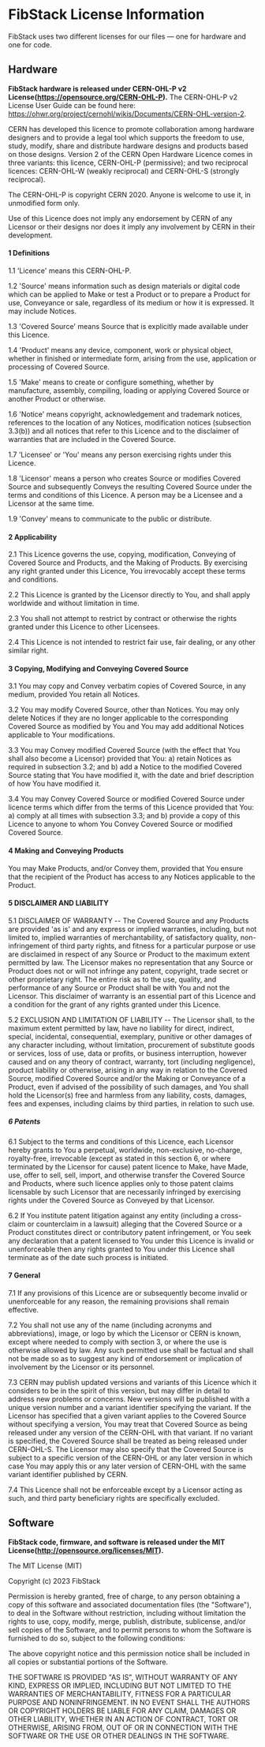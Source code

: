 # FibStack License Information

FibStack uses two different licenses for our files — one for hardware and one for code.

## Hardware

**FibStack hardware is released under CERN-OHL-P v2 License(https://opensource.org/CERN-OHL-P).**
The CERN-OHL-P v2 License User Guide can be found here: https://ohwr.org/project/cernohl/wikis/Documents/CERN-OHL-version-2.

CERN has developed this licence to promote collaboration among hardware designers and to provide a legal tool which supports the freedom to use, study, modify, share and distribute hardware designs and products based on those designs. Version 2 of the CERN Open Hardware Licence comes in three variants: this licence, CERN-OHL-P (permissive); and two reciprocal licences: CERN-OHL-W (weakly reciprocal) and CERN-OHL-S (strongly reciprocal).

The CERN-OHL-P is copyright CERN 2020. Anyone is welcome to use it, in unmodified form only.

Use of this Licence does not imply any endorsement by CERN of any Licensor or their designs nor does it imply any involvement by CERN in their development.

#### 1 Definitions

  1.1 'Licence' means this CERN-OHL-P.

  1.2 'Source' means information such as design materials or digital code which can be applied to Make or test a Product or to prepare a Product for use, Conveyance or sale, regardless of its medium or how it is expressed. It may include Notices.

  1.3 'Covered Source' means Source that is explicitly made available under this Licence.

  1.4 'Product' means any device, component, work or physical object, whether in finished or intermediate form, arising from the use, application or processing of Covered Source.

  1.5 'Make' means to create or configure something, whether by manufacture, assembly, compiling, loading or applying Covered Source or another Product or otherwise.

  1.6 'Notice' means copyright, acknowledgement and trademark notices, references to the location of any Notices, modification notices (subsection 3.3(b)) and all notices that refer to this Licence and to the disclaimer of warranties that are included in the Covered Source.

  1.7 'Licensee' or 'You' means any person exercising rights under this Licence.

  1.8 'Licensor' means a person who creates Source or modifies Covered Source and subsequently Conveys the resulting Covered Source under the terms and conditions of this Licence. A person may be a Licensee and a Licensor at the same time.

  1.9 'Convey' means to communicate to the public or distribute.


#### 2 Applicability

  2.1 This Licence governs the use, copying, modification, Conveying of Covered Source and Products, and the Making of Products. By exercising any right granted under this Licence, You irrevocably accept these terms and conditions.

  2.2 This Licence is granted by the Licensor directly to You, and shall apply worldwide and without limitation in time.

  2.3 You shall not attempt to restrict by contract or otherwise the rights granted under this Licence to other Licensees.

  2.4 This Licence is not intended to restrict fair use, fair dealing, or any other similar right.


#### 3 Copying, Modifying and Conveying Covered Source

  3.1 You may copy and Convey verbatim copies of Covered Source, in any medium, provided You retain all Notices.

  3.2 You may modify Covered Source, other than Notices.
      You may only delete Notices if they are no longer applicable to the corresponding Covered Source as modified by You and You may add additional Notices applicable to Your modifications.

  3.3 You may Convey modified Covered Source (with the effect that You shall also become a Licensor) provided that You:
       a) retain Notices as required in subsection 3.2; and
       b) add a Notice to the modified Covered Source stating that You
          have modified it, with the date and brief description of how You have modified it.

  3.4 You may Convey Covered Source or modified Covered Source under licence terms which differ from the terms of this Licence provided that You:
       a) comply at all times with subsection 3.3; and
       b) provide a copy of this Licence to anyone to whom You Convey Covered Source or modified Covered Source.


#### 4 Making and Conveying Products

You may Make Products, and/or Convey them, provided that You ensure that the recipient of the Product has access to any Notices applicable to the Product.


#### 5 DISCLAIMER AND LIABILITY

  5.1 DISCLAIMER OF WARRANTY -- The Covered Source and any Products are provided 'as is' and any express or implied warranties, including, but not limited to, implied warranties of merchantability, of satisfactory quality, non-infringement of third party rights, and fitness for a particular purpose or use are disclaimed in respect of any Source or Product to the maximum extent permitted by law. The Licensor makes no      representation that any Source or Product does not or will not infringe any patent, copyright, trade secret or other proprietary right. The entire risk as to the use, quality, and performance of any Source or Product shall be with You and not the Licensor. This disclaimer of warranty is an essential part of this Licence and a condition for the grant of any rights granted under this Licence.

  5.2 EXCLUSION AND LIMITATION OF LIABILITY -- The Licensor shall, to the maximum extent permitted by law, have no liability for direct, indirect, special, incidental, consequential, exemplary, punitive or other damages of any character including, without limitation, procurement of substitute goods or services, loss of use, data or profits, or business interruption, however caused and on any theory of contract, warranty, tort (including negligence), product liability or otherwise, arising in any way in relation to the Covered Source, modified Covered Source and/or the Making or Conveyance of a Product, even if advised of the possibility of such damages, and You shall hold the Licensor(s) free and harmless from any liability, costs, damages, fees and expenses, including claims by third parties, in relation to such use.


##### 6 Patents

  6.1 Subject to the terms and conditions of this Licence, each Licensor hereby grants to You a perpetual, worldwide, non-exclusive, no-charge, royalty-free, irrevocable (except as stated in this section 6, or where terminated by the Licensor for cause) patent licence to Make, have Made, use, offer to sell, sell, import, and otherwise transfer the Covered Source and Products, where such licence applies only to those patent claims licensable by such Licensor that are necessarily infringed by exercising rights under the Covered Source as Conveyed by that Licensor.

  6.2 If You institute patent litigation against any entity (including a cross-claim or counterclaim in a lawsuit) alleging that the Covered Source or a Product constitutes direct or contributory patent infringement, or You seek any declaration that a patent licensed to You under this Licence is invalid or unenforceable then any rights granted to You under this Licence shall terminate as of the date such process is initiated.


#### 7 General

  7.1 If any provisions of this Licence are or subsequently become invalid or unenforceable for any reason, the remaining provisions shall remain effective.

  7.2 You shall not use any of the name (including acronyms and abbreviations), image, or logo by which the Licensor or CERN is known, except where needed to comply with section 3, or where the use is otherwise allowed by law. Any such permitted use shall be factual and shall not be made so as to suggest any kind of endorsement or implication of involvement by the Licensor or its personnel.

  7.3 CERN may publish updated versions and variants of this Licence which it considers to be in the spirit of this version, but may differ in detail to address new problems or concerns. New versions will be published with a unique version number and a variant identifier specifying the variant. If the Licensor has specified that a given variant applies to the Covered Source without specifying a version, You may treat that Covered Source as being released under any version of the CERN-OHL with that variant. If no variant is specified, the Covered Source shall be treated as being released under CERN-OHL-S. The Licensor may also specify that the Covered Source is subject to a specific version of the CERN-OHL or any later version in which case You may apply this or any later version of CERN-OHL with the same variant identifier published by CERN.

  7.4 This Licence shall not be enforceable except by a Licensor acting as such, and third party beneficiary rights are specifically excluded.


## Software

**FibStack code, firmware, and software is released under the MIT License(http://opensource.org/licenses/MIT).**

The MIT License (MIT)

Copyright (c) 2023 FibStack

Permission is hereby granted, free of charge, to any person obtaining a copy of this software and associated documentation files (the "Software"), to deal in the Software without restriction, including without limitation the rights to use, copy, modify, merge, publish, distribute, sublicense, and/or sell copies of the Software, and to permit persons to whom the Software is furnished to do so, subject to the following conditions:

The above copyright notice and this permission notice shall be included in all copies or substantial portions of the Software.

THE SOFTWARE IS PROVIDED "AS IS", WITHOUT WARRANTY OF ANY KIND, EXPRESS OR IMPLIED, INCLUDING BUT NOT LIMITED TO THE WARRANTIES OF MERCHANTABILITY, FITNESS FOR A PARTICULAR PURPOSE AND NONINFRINGEMENT. IN NO EVENT SHALL THE AUTHORS OR COPYRIGHT HOLDERS BE LIABLE FOR ANY CLAIM, DAMAGES OR OTHER LIABILITY, WHETHER IN AN ACTION OF CONTRACT, TORT OR OTHERWISE, ARISING FROM, OUT OF OR IN CONNECTION WITH THE SOFTWARE OR THE USE OR OTHER DEALINGS IN THE SOFTWARE.